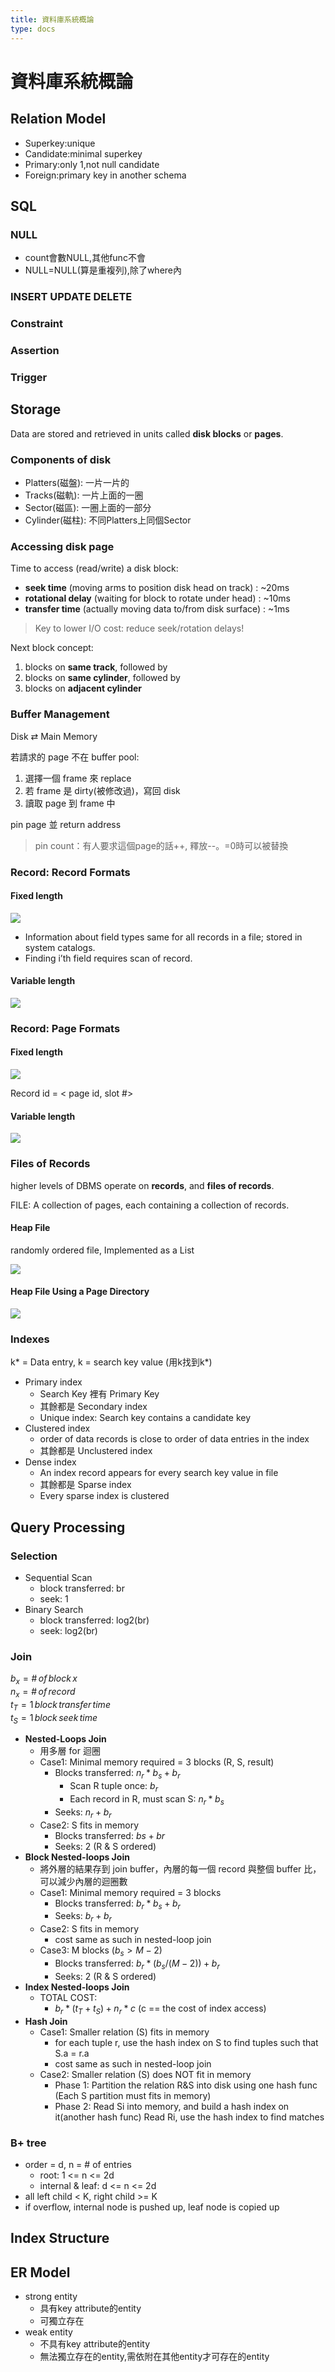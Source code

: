 ```yaml
---
title: 資料庫系統概論
type: docs
---
```


# 資料庫系統概論

## Relation Model

* Superkey:unique
* Candidate:minimal superkey
* Primary:only 1,not null candidate
* Foreign:primary key in another schema

## SQL

### NULL

* count會數NULL,其他func不會
* NULL=NULL(算是重複列),除了where內

### INSERT UPDATE DELETE

### Constraint

### Assertion

### Trigger

## Storage

Data are stored and retrieved in units called **disk blocks** or **pages**.

### Components of disk

* Platters(磁盤): 一片一片的
* Tracks(磁軌): 一片上面的一圈
* Sector(磁區): 一圈上面的一部分
* Cylinder(磁柱): 不同Platters上同個Sector

### Accessing disk page

Time to access (read/write) a disk block:

* **seek time** (moving arms to position disk head on track) : ~20ms
* **rotational delay** (waiting for block to rotate under head) : ~10ms
* **transfer time** (actually moving data to/from disk surface) : ~1ms

> Key to lower I/O cost: reduce seek/rotation delays!

Next block concept:

1. blocks on **same track**, followed by
2. blocks on **same cylinder**, followed by
3. blocks on **adjacent cylinder**

### Buffer Management

Disk ⇄ Main Memory

若請求的 page 不在 buffer pool:

1. 選擇一個 frame 來 replace
2. 若 frame 是 dirty(被修改過)，寫回 disk
3. 讀取 page 到 frame 中

pin page 並 return address

> pin count：有人要求這個page的話++, 釋放\-\-。=0時可以被替換

### Record: Record Formats

#### Fixed length

![](/NCTU-Coursenote/img/computer-organization/2019-04-24-01-53-23.png)

* Information about field types same for all records in a file; stored in system catalogs.
* Finding i’th field requires scan of record.

#### Variable length

![](/NCTU-Coursenote/img/computer-organization/2019-04-24-02-01-35.png)

### Record: Page Formats

#### Fixed length

![](/NCTU-Coursenote/img/computer-organization/2019-04-24-01-53-44.png)

Record id = \< page id, slot #>

#### Variable length

![](/NCTU-Coursenote/img/computer-organization/2019-04-24-02-01-47.png)

### Files of Records

higher levels of DBMS operate on **records**, and **files of records**.

FILE: A collection of pages, each containing a collection of records.

#### Heap File

randomly ordered file, Implemented as a List

![](/NCTU-Coursenote/img/computer-organization/2019-04-24-02-14-17.png)

#### Heap File Using a Page Directory

![](/NCTU-Coursenote/img/computer-organization/2019-04-24-02-15-56.png)

### Indexes

k* = Data entry, k = search key value (用k找到k*)

* Primary index
    * Search Key 裡有 Primary Key
    * 其餘都是 Secondary index
    * Unique index: Search key contains a candidate key
* Clustered index
    * order of data records is close to order of data entries in the index
    * 其餘都是 Unclustered index
* Dense index
    * An index record appears for every search key value in file
    * 其餘都是 Sparse index
    * Every sparse index is clustered


## Query Processing

### Selection

* Sequential Scan
    * block transferred: br
    * seek: 1
* Binary Search
    * block transferred: log2(br)
    * seek: log2(br)

### Join

$b_x = \# \, of \, block \, x$  
$n_x = \# \, of \, record$  
$t_T = 1 \, block \, transfer \, time$  
$t_S = 1 \, block \, seek \, time$

* **Nested-Loops Join**
    * 用多層 for 迴圈
    * Case1: Minimal memory required = 3 blocks (R, S, result)
        * Blocks transferred: $n_r * b_s + b_r$
            * Scan R tuple once: $b_r$
            * Each record in R, must scan S: $n_r * b_s$
        * Seeks: $n_r + b_r$
    * Case2: S fits in memory
        * Blocks transferred: $bs + br$
        * Seeks: 2 (R & S ordered)
* **Block Nested-loops Join**
    * 將外層的結果存到 join buffer，內層的每一個 record 與整個 buffer 比，可以減少內層的迴圈數
    * Case1: Minimal memory required = 3 blocks
        * Blocks transferred: $b_r * b_s + b_r$
        * Seeks: $b_r + b_r$
    * Case2: S fits in memory
        * cost same as such in nested-loop join
    * Case3: M blocks ($b_s > M - 2$)
        * Blocks transferred: $b_r * (b_s / (M - 2)) + b_r$
        * Seeks: 2 (R & S ordered)
* **Index Nested-loops Join**
    * TOTAL COST:
        * $b_r * (t_T + t_S) + n_r * c$ (c == the cost of index access)
* **Hash Join**
    * Case1: Smaller relation (S) fits in memory
        * for each tuple r, use the hash index on S to find tuples such that S.a = r.a
        * cost same as such in nested-loop join
    * Case2: Smaller relation (S) does NOT fit in memory 
        * Phase 1: Partition the relation R&S into disk using one hash func
          (Each S partition must fits in memory)
        * Phase 2: Read Si into memory, and build a hash index on it(another hash func)
          Read Ri, use the hash index to find matches

### B+ tree

* order = d, n = # of entries
    * root: 1 <= n <= 2d 
    * internal & leaf: d <= n <= 2d 
* all left child < K, right child >= K
* if overflow, internal node is pushed up, leaf node is copied up


## Index Structure

## ER Model

* strong entity
    * 具有key attribute的entity
    * 可獨立存在
* weak entity
    * 不具有key attribute的entity
    * 無法獨立存在的entity,需依附在其他entity才可存在的entity
